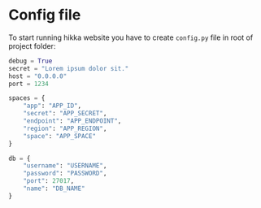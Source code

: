 # Config file

To start running hikka website you have to create `config.py` file in root of project folder:

```python
debug = True
secret = "Lorem ipsum dolor sit."
host = "0.0.0.0"
port = 1234

spaces = {
    "app": "APP_ID",
    "secret": "APP_SECRET",
    "endpoint": "APP_ENDPOINT",
    "region": "APP_REGION",
    "space": "APP_SPACE"
}

db = {
    "username": "USERNAME",
    "password": "PASSWORD",
    "port": 27017,
    "name": "DB_NAME"
}
```
